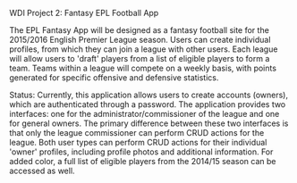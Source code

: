 WDI Project 2: Fantasy EPL Football App

The EPL Fantasy App will be designed as a fantasy football site for the 2015/2016 English Premier League season. Users can create individual profiles, from which they can join a league with other users. Each league will allow users to 'draft' players from a list of eligible players to form a team. Teams within a league will compete on a weekly basis, with points generated for specific offensive and defensive statistics.

Status:
Currently, this application allows users to create accounts (owners), which are authenticated through a password. The application provides two interfaces: one for the administrator/commissioner of the league and one for general owners. The primary difference between these two interfaces is that only the league commissioner can perform CRUD actions for the league. Both user types can perform CRUD actions for their individual 'owner' profiles, including profile photos and additional information. For added color, a full list of eligible players from the 2014/15 season can be accessed as well.

